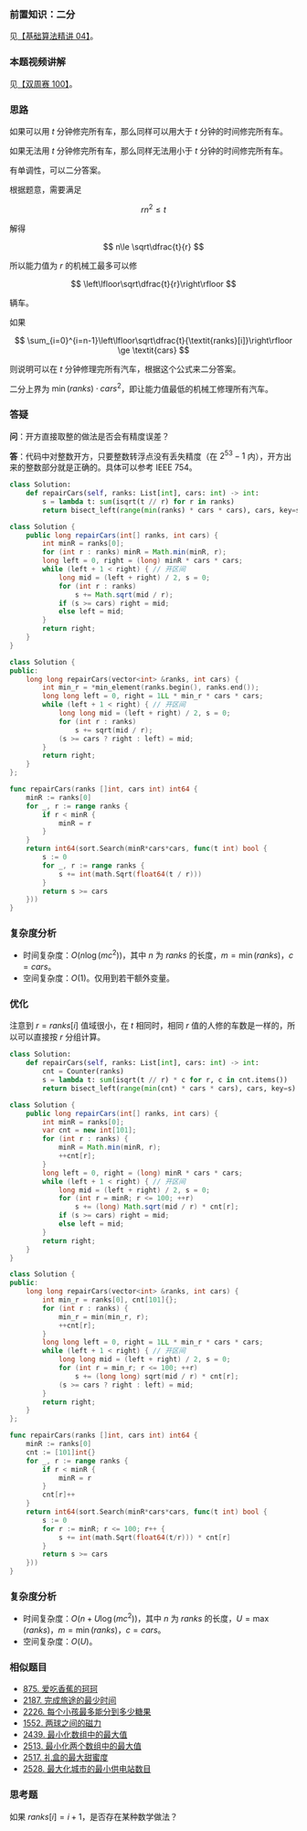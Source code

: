 ### 前置知识：二分

见[【基础算法精讲 04】](https://www.bilibili.com/video/BV1AP41137w7/)。

### 本题视频讲解

见[【双周赛 100】](https://www.bilibili.com/video/BV1WM411H7UE/)。

### 思路

如果可以用 $t$ 分钟修完所有车，那么同样可以用大于 $t$ 分钟的时间修完所有车。

如果无法用 $t$ 分钟修完所有车，那么同样无法用小于 $t$ 分钟的时间修完所有车。

有单调性，可以二分答案。

根据题意，需要满足 

$$
rn^2 \le t
$$

解得

$$
n\le \sqrt\dfrac{t}{r}
$$

所以能力值为 $r$ 的机械工最多可以修

$$
\left\lfloor\sqrt\dfrac{t}{r}\right\rfloor
$$

辆车。

如果

$$
\sum_{i=0}^{i=n-1}\left\lfloor\sqrt\dfrac{t}{\textit{ranks}[i]}\right\rfloor \ge \textit{cars}
$$

则说明可以在 $t$ 分钟修理完所有汽车，根据这个公式来二分答案。

二分上界为 $\min(\textit{ranks}) \cdot \textit{cars}^2$，即让能力值最低的机械工修理所有汽车。

### 答疑

**问**：开方直接取整的做法是否会有精度误差？

**答**：代码中对整数开方，只要整数转浮点没有丢失精度（在 $2^{53}-1$ 内），开方出来的整数部分就是正确的。具体可以参考 IEEE 754。

```py [sol1-Python3]
class Solution:
    def repairCars(self, ranks: List[int], cars: int) -> int:
        s = lambda t: sum(isqrt(t // r) for r in ranks)
        return bisect_left(range(min(ranks) * cars * cars), cars, key=s)
```

```java [sol1-Java]
class Solution {
    public long repairCars(int[] ranks, int cars) {
        int minR = ranks[0];
        for (int r : ranks) minR = Math.min(minR, r);
        long left = 0, right = (long) minR * cars * cars;
        while (left + 1 < right) { // 开区间
            long mid = (left + right) / 2, s = 0;
            for (int r : ranks)
                s += Math.sqrt(mid / r);
            if (s >= cars) right = mid;
            else left = mid;
        }
        return right;
    }
}
```

```cpp [sol1-C++]
class Solution {
public:
    long long repairCars(vector<int> &ranks, int cars) {
        int min_r = *min_element(ranks.begin(), ranks.end());
        long long left = 0, right = 1LL * min_r * cars * cars;
        while (left + 1 < right) { // 开区间
            long long mid = (left + right) / 2, s = 0;
            for (int r : ranks)
                s += sqrt(mid / r);
            (s >= cars ? right : left) = mid;
        }
        return right;
    }
};
```

```go [sol1-Go]
func repairCars(ranks []int, cars int) int64 {
	minR := ranks[0]
	for _, r := range ranks {
		if r < minR {
			minR = r
		}
	}
	return int64(sort.Search(minR*cars*cars, func(t int) bool {
		s := 0
		for _, r := range ranks {
			s += int(math.Sqrt(float64(t / r)))
		}
		return s >= cars
	}))
}
```

### 复杂度分析

- 时间复杂度：$O(n\log(mc^2))$，其中 $n$ 为 $\textit{ranks}$ 的长度，$m=\min(\textit{ranks})$，$c=\textit{cars}$。
- 空间复杂度：$O(1)$。仅用到若干额外变量。

### 优化

注意到 $r=\textit{ranks}[i]$ 值域很小，在 $t$ 相同时，相同 $r$ 值的人修的车数是一样的，所以可以直接按 $r$ 分组计算。

```py [sol2-Python3]
class Solution:
    def repairCars(self, ranks: List[int], cars: int) -> int:
        cnt = Counter(ranks)
        s = lambda t: sum(isqrt(t // r) * c for r, c in cnt.items())
        return bisect_left(range(min(cnt) * cars * cars), cars, key=s)
```

```java [sol2-Java]
class Solution {
    public long repairCars(int[] ranks, int cars) {
        int minR = ranks[0];
        var cnt = new int[101];
        for (int r : ranks) {
            minR = Math.min(minR, r);
            ++cnt[r];
        }
        long left = 0, right = (long) minR * cars * cars;
        while (left + 1 < right) { // 开区间
            long mid = (left + right) / 2, s = 0;
            for (int r = minR; r <= 100; ++r)
                s += (long) Math.sqrt(mid / r) * cnt[r];
            if (s >= cars) right = mid;
            else left = mid;
        }
        return right;
    }
}
```

```cpp [sol2-C++]
class Solution {
public:
    long long repairCars(vector<int> &ranks, int cars) {
        int min_r = ranks[0], cnt[101]{};
        for (int r : ranks) {
            min_r = min(min_r, r);
            ++cnt[r];
        }
        long long left = 0, right = 1LL * min_r * cars * cars;
        while (left + 1 < right) { // 开区间
            long long mid = (left + right) / 2, s = 0;
            for (int r = min_r; r <= 100; ++r)
                s += (long long) sqrt(mid / r) * cnt[r];
            (s >= cars ? right : left) = mid;
        }
        return right;
    }
};
```

```go [sol2-Go]
func repairCars(ranks []int, cars int) int64 {
	minR := ranks[0]
	cnt := [101]int{}
	for _, r := range ranks {
		if r < minR {
			minR = r
		}
		cnt[r]++
	}
	return int64(sort.Search(minR*cars*cars, func(t int) bool {
		s := 0
		for r := minR; r <= 100; r++ {
			s += int(math.Sqrt(float64(t/r))) * cnt[r]
		}
		return s >= cars
	}))
}
```

### 复杂度分析

- 时间复杂度：$O(n + U\log(mc^2))$，其中 $n$ 为 $\textit{ranks}$ 的长度，$U=\max(\textit{ranks})$，$m=\min(\textit{ranks})$，$c=\textit{cars}$。
- 空间复杂度：$O(U)$。

### 相似题目

- [875. 爱吃香蕉的珂珂](https://leetcode.cn/problems/koko-eating-bananas/)
- [2187. 完成旅途的最少时间](https://leetcode.cn/problems/minimum-time-to-complete-trips/)
- [2226. 每个小孩最多能分到多少糖果](https://leetcode.cn/problems/maximum-candies-allocated-to-k-children/)
- [1552. 两球之间的磁力](https://leetcode.cn/problems/magnetic-force-between-two-balls/)
- [2439. 最小化数组中的最大值](https://leetcode.cn/problems/minimize-maximum-of-array/)
- [2513. 最小化两个数组中的最大值](https://leetcode.cn/problems/minimize-the-maximum-of-two-arrays/)
- [2517. 礼盒的最大甜蜜度](https://leetcode.cn/problems/maximum-tastiness-of-candy-basket/)
- [2528. 最大化城市的最小供电站数目](https://leetcode.cn/problems/maximize-the-minimum-powered-city/)

### 思考题

如果 $\textit{ranks}[i]=i+1$，是否存在某种数学做法？
